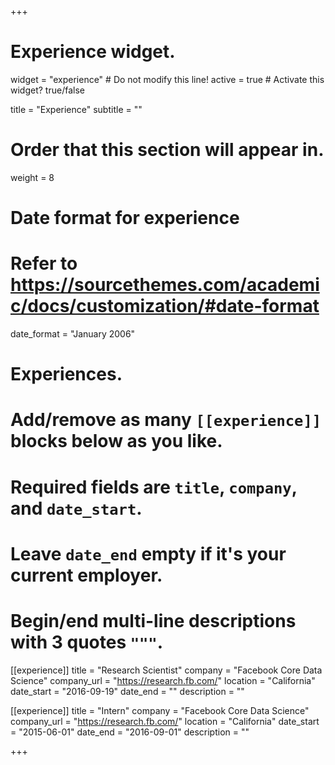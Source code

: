 +++
# Experience widget.
widget = "experience"  # Do not modify this line!
active = true  # Activate this widget? true/false

title = "Experience"
subtitle = ""

# Order that this section will appear in.
weight = 8

# Date format for experience
#   Refer to https://sourcethemes.com/academic/docs/customization/#date-format
date_format = "January 2006"

# Experiences.
#   Add/remove as many `[[experience]]` blocks below as you like.
#   Required fields are `title`, `company`, and `date_start`.
#   Leave `date_end` empty if it's your current employer.
#   Begin/end multi-line descriptions with 3 quotes `"""`.
[[experience]]
  title = "Research Scientist"
  company = "Facebook Core Data Science"
  company_url = "https://research.fb.com/"
  location = "California"
  date_start = "2016-09-19"
  date_end = ""
  description = ""

[[experience]]
  title = "Intern"
  company = "Facebook Core Data Science"
  company_url = "https://research.fb.com/"
  location = "California"
  date_start = "2015-06-01"
  date_end = "2016-09-01"
  description = ""

+++
